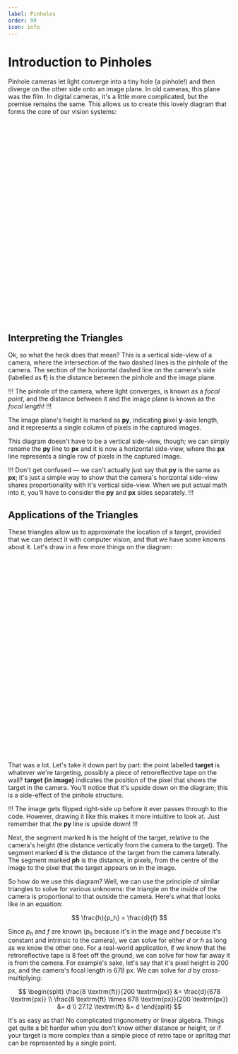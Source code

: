 ```yaml
---
label: Pinholes
order: 99
icon: info
---
```

# Introduction to Pinholes

Pinhole cameras let light converge into a tiny hole (a pinhole!) and then 
diverge on the other side onto an image plane. In old cameras, this plane was 
the film. In digital cameras, it's a little more complicated, but the premise 
remains the same. This allows us to create this lovely diagram that forms the
core of our vision systems:

<svg version="1.1" xmlns="http://www.w3.org/2000/svg" viewBox="0 0 855 730" class="svg">
  <!-- svg-source:excalidraw -->
  
  <defs>
    <style class="style-fonts">
      @font-face {
        font-family: "Virgil";
        src: url("https://excalidraw.com/Virgil.woff2");
      }
      @font-face {
        font-family: "Cascadia";
        src: url("https://excalidraw.com/Cascadia.woff2");
      }
    </style>
    
  </defs>
  <g stroke-linecap="round"><g transform="translate(117 252) rotate(0 0.43429060132996256 116.44584080015008)"><path d="M-0.6 -1 C-0.57 80.36, -0.43 158.41, 1.47 233.89 M0.54 0.05 C2.23 67.77, 0.61 136.5, -0.01 233.71" stroke="#ffffff" stroke-width="1" fill="none"></path></g></g><mask></mask><g stroke-linecap="round"><g transform="translate(118 251) rotate(0 306.45729366429975 176.92197321180737)"><path d="M-0.1 0.29 C168.02 96.61, 338.15 194.68, 613.01 353.83 M0.21 0.02 C183.08 103.94, 365.92 209.59, 612.57 353.61" stroke="#ffffff" stroke-width="1" fill="none"></path></g></g><mask></mask><g stroke-linecap="round"><g transform="translate(116.17249532404685 486.7961932772457) rotate(0 308.3420498414995 -178.0789559093807)"><path d="M0.13 -0.1 C174.25 -100.74, 350.48 -201.85, 616.24 -356.21 M0.21 0.05 C159.57 -90.66, 320.03 -183.54, 616.55 -355.56" stroke="#ffffff" stroke-width="1" fill="none"></path></g></g><mask></mask><g stroke-linecap="round"><g transform="translate(732 131) rotate(0 0.19735522634437075 236.4690609646902)"><path d="M0.66 -0.86 C0.88 151.88, 1.67 303.16, -0.88 473.8 M0.36 0.15 C1.84 151.26, 1.26 301.82, 0.43 473.1" stroke="#ffffff" stroke-width="1" fill="none"></path></g></g><mask></mask><g stroke-linecap="round"><g transform="translate(116 367.9999999999999) rotate(0 307.1720667123795 0.7575631385937527)"><path d="M0.59 0.71 C143.62 1.75, 286.95 0.71, 613.76 0.36" stroke="#ffffff" stroke-width="1.5" fill="none" stroke-dasharray="8 9"></path></g></g><mask></mask><g transform="translate(411 145) rotate(0 52 12.5)"><text x="0" y="0" font-family="Virgil, Segoe UI Emoji" font-size="20px" fill="#ffffff" text-anchor="start" style="white-space: pre;" direction="ltr" dominant-baseline="text-before-edge">Real World</text></g><g transform="translate(167 142) rotate(0 36 12.5)"><text x="0" y="0" font-family="Virgil, Segoe UI Emoji" font-size="20px" fill="#ffffff" text-anchor="start" style="white-space: pre;" direction="ltr" dominant-baseline="text-before-edge">Camera</text></g><g stroke-linecap="round"><g transform="translate(324 57) rotate(0 -0.18700544834143784 312.7600031137467)"><path d="M-0.72 0.35 C-0.71 136.13, -0.52 273.71, 0.35 625.17" stroke="#ffffff" stroke-width="1.5" fill="none" stroke-dasharray="8 9"></path></g></g><mask></mask><g transform="translate(157 337) rotate(0 5 12.5)"><text x="0" y="0" font-family="Virgil, Segoe UI Emoji" font-size="20px" fill="#ffffff" text-anchor="start" style="white-space: pre;" direction="ltr" dominant-baseline="text-before-edge">f</text></g><g transform="translate(369 570) rotate(0 69 12.5)"><text x="0" y="0" font-family="Virgil, Segoe UI Emoji" font-size="20px" fill="#ffffff" text-anchor="start" style="white-space: pre;" direction="ltr" dominant-baseline="text-before-edge">(not to scale)</text></g><g transform="translate(80 310) rotate(0 9.5 12.5)"><text x="0" y="0" font-family="Virgil, Segoe UI Emoji" font-size="20px" fill="#ffffff" text-anchor="start" style="white-space: pre;" direction="ltr" dominant-baseline="text-before-edge">py</text></g>
</svg>
&nbsp;

## Interpreting the Triangles

Ok, so what the heck does that mean? This is a vertical side-view of a camera, 
where the intersection of the two dashed lines is the pinhole of the camera. The
section of the horizontal dashed line on the camera's side (labelled as **f**) 
is the distance between the pinhole and the image plane.

!!!
The pinhole of the camera, where light converges, is known as a *focal point*, 
and the distance between it and the image plane is known as the *focal length*!
!!!

The image plane's height is marked as **py**, indicating **p**ixel **y**-axis 
length, and it represents a single column of pixels in the captured images.

This diagram doesn't have to be a vertical side-view, though; we can simply 
rename the **py** line to **px** and it is now a horizontal side-view, where
the **px** line represents a single row of pixels in the captured image.

!!!
Don't get confused — we can't actually just say that **py** is the same as 
**px**; it's just a simple way to show that the camera's horizontal side-view 
shares proportionality with it's vertical side-view. When we put actual math
into it, you'll have to consider the **py** and **px** sides separately.
!!!

## Applications of the Triangles

These triangles allow us to approximate the location of a target, provided that
we can detect it with computer vision, and that we have some knowns about it.
Let's draw in a few more things on the diagram:

<svg version="1.1" xmlns="http://www.w3.org/2000/svg" viewBox="0 0 855 730" class="svg">
  <!-- svg-source:excalidraw -->
  
  <defs>
    <style class="style-fonts">
      @font-face {
        font-family: "Virgil";
        src: url("https://excalidraw.com/Virgil.woff2");
      }
      @font-face {
        font-family: "Cascadia";
        src: url("https://excalidraw.com/Cascadia.woff2");
      }
    </style>
    <clipPath id="fZsPVZm-p5FtNRlI9R8ge">
            <rect transform="translate(0 0) rotate(0 427.5 376)" width="855" height="730">
          </rect>
        </clipPath>
  </defs>
  <g clip-path="url(#fZsPVZm-p5FtNRlI9R8ge)"><g stroke-linecap="round"><g transform="translate(117 252) rotate(0 -0.1276080742625254 116.42655968018767)"><path d="M0.19 0.92 C-2.69 76.47, -1.22 149.99, -0.1 232.32 M-0.52 -0.6 C1.47 87.68, 1.62 174.97, 0.66 233.45" stroke="#ffffff" stroke-width="1" fill="none"></path></g></g><mask></mask></g><g clip-path="url(#fZsPVZm-p5FtNRlI9R8ge)"><g stroke-linecap="round"><g transform="translate(118 251) rotate(0 306.327234612786 177.09152105574046)"><path d="M-0.62 0.54 C163.85 92.81, 327.33 187.27, 613.27 354.22 M0.11 -0.03 C205.17 120.33, 411.15 239.65, 612.98 353.37" stroke="#ffffff" stroke-width="1" fill="none"></path></g></g><mask></mask></g><g clip-path="url(#fZsPVZm-p5FtNRlI9R8ge)"><g stroke-linecap="round"><g transform="translate(116.17249532404685 486.7961932772457) rotate(0 308.35198347411165 -178.2978411403988)"><path d="M0.08 -0.31 C219.57 -128.16, 438.75 -253.5, 616.62 -356.34 M0.19 -0.26 C141.21 -81.15, 282.51 -163.29, 616.26 -355.58" stroke="#ffffff" stroke-width="1" fill="none"></path></g></g><mask></mask></g><g clip-path="url(#fZsPVZm-p5FtNRlI9R8ge)"><g stroke-linecap="round"><g transform="translate(732 131) rotate(0 0.13484416653557219 236.44730064820348)"><path d="M-0.05 -0.36 C0.89 174.57, 0.53 347.47, -0.63 473.25 M0.35 0.24 C1.33 137.45, 0.89 275.96, -0.08 472.7" stroke="#ffffff" stroke-width="1" fill="none"></path></g></g><mask></mask></g><g clip-path="url(#fZsPVZm-p5FtNRlI9R8ge)"><g stroke-linecap="round"><g transform="translate(93.5 367.9999999999999) rotate(0 332.27220556735983 0.6009869228059301)"><path d="M0.61 0.5 C173.65 0.57, 346.16 1.29, 663.93 0.37" stroke="#ffffff" stroke-width="1.5" fill="none" stroke-dasharray="8 9"></path></g></g><mask></mask></g><g clip-path="url(#fZsPVZm-p5FtNRlI9R8ge)"><g transform="translate(411 145) rotate(0 52 12.5)"><text x="0" y="0" font-family="Virgil, Segoe UI Emoji" font-size="20px" fill="#ffffff" text-anchor="start" style="white-space: pre;" direction="ltr" dominant-baseline="text-before-edge">Real World</text></g></g><g clip-path="url(#fZsPVZm-p5FtNRlI9R8ge)"><g transform="translate(167 142) rotate(0 36 12.5)"><text x="0" y="0" font-family="Virgil, Segoe UI Emoji" font-size="20px" fill="#ffffff" text-anchor="start" style="white-space: pre;" direction="ltr" dominant-baseline="text-before-edge">Camera</text></g></g><g clip-path="url(#fZsPVZm-p5FtNRlI9R8ge)"><g stroke-linecap="round"><g transform="translate(324 57) rotate(0 -0.7630558883503227 312.6079240560532)"><path d="M-0.07 0.37 C-2.28 149.36, -1.34 298.11, -0.69 624.85" stroke="#ffffff" stroke-width="1.5" fill="none" stroke-dasharray="8 9"></path></g></g><mask></mask></g><g clip-path="url(#fZsPVZm-p5FtNRlI9R8ge)"><g transform="translate(157 337) rotate(0 5 12.5)"><text x="0" y="0" font-family="Virgil, Segoe UI Emoji" font-size="20px" fill="#ffffff" text-anchor="start" style="white-space: pre;" direction="ltr" dominant-baseline="text-before-edge">f</text></g></g><g clip-path="url(#fZsPVZm-p5FtNRlI9R8ge)"><g transform="translate(369 570) rotate(0 69 12.5)"><text x="0" y="0" font-family="Virgil, Segoe UI Emoji" font-size="20px" fill="#ffffff" text-anchor="start" style="white-space: pre;" direction="ltr" dominant-baseline="text-before-edge">(not to scale)</text></g></g><g clip-path="url(#fZsPVZm-p5FtNRlI9R8ge)"><g transform="translate(63 271) rotate(0 9.5 12.5)"><text x="0" y="0" font-family="Virgil, Segoe UI Emoji" font-size="20px" fill="#ffffff" text-anchor="start" style="white-space: pre;" direction="ltr" dominant-baseline="text-before-edge">py</text></g></g><g clip-path="url(#fZsPVZm-p5FtNRlI9R8ge)"><g stroke-linecap="round"><g transform="translate(707.5 222) rotate(0 24 0)"><path d="M0 0 C8 0, 40 0, 48 0 M0 0 C8 0, 40 0, 48 0" stroke="#ffffff" stroke-width="1" fill="none"></path></g></g><mask></mask></g><g clip-path="url(#fZsPVZm-p5FtNRlI9R8ge)"><g stroke-linecap="round"><g transform="translate(780.5 173.0000000000001) rotate(0 -20 19.999999999999943)"><path d="M0 0 C-6.67 6.67, -33.33 33.33, -40 40 M0 0 C-6.67 6.67, -33.33 33.33, -40 40" stroke="#ffffff" stroke-width="1" fill="none"></path></g><g transform="translate(780.5 173.0000000000001) rotate(0 -20 19.999999999999943)"><path d="M-40 40 L-34.87 25.9 L-25.9 34.87 L-40 40" stroke="none" stroke-width="0" fill="#ffffff" fill-rule="evenodd"></path><path d="M-40 40 C-38.69 36.4, -37.38 32.8, -34.87 25.9 M-40 40 C-38.66 36.31, -37.31 32.61, -34.87 25.9 M-34.87 25.9 C-31.95 28.82, -29.04 31.74, -25.9 34.87 M-34.87 25.9 C-32.47 28.3, -30.07 30.7, -25.9 34.87 M-25.9 34.87 C-29.18 36.06, -32.46 37.26, -40 40 M-25.9 34.87 C-29.82 36.29, -33.73 37.72, -40 40 M-40 40 C-40 40, -40 40, -40 40 M-40 40 C-40 40, -40 40, -40 40" stroke="#ffffff" stroke-width="1" fill="none"></path></g></g><mask></mask></g><g clip-path="url(#fZsPVZm-p5FtNRlI9R8ge)"><g transform="translate(773.5 142) rotate(0 32.5 12.5)"><text x="0" y="0" font-family="Virgil, Segoe UI Emoji" font-size="20px" fill="#ffffff" text-anchor="start" style="white-space: pre;" direction="ltr" dominant-baseline="text-before-edge">target</text></g></g><g clip-path="url(#fZsPVZm-p5FtNRlI9R8ge)"><g transform="translate(739.5 282) rotate(0 5 12.5)"><text x="0" y="0" font-family="Virgil, Segoe UI Emoji" font-size="20px" fill="#ffffff" text-anchor="start" style="white-space: pre;" direction="ltr" dominant-baseline="text-before-edge">h</text></g></g><g clip-path="url(#fZsPVZm-p5FtNRlI9R8ge)"><g transform="translate(586.5 341) rotate(0 5.5 12.5)"><text x="0" y="0" font-family="Virgil, Segoe UI Emoji" font-size="20px" fill="#ffffff" text-anchor="start" style="white-space: pre;" direction="ltr" dominant-baseline="text-before-edge">d</text></g></g><g clip-path="url(#fZsPVZm-p5FtNRlI9R8ge)"><g stroke-linecap="round"><g transform="translate(731.5 222) rotate(0 -307.5 109.5)"><path d="M0 0 C-102.5 36.5, -512.5 182.5, -615 219 M0 0 C-102.5 36.5, -512.5 182.5, -615 219" stroke="#ffffff" stroke-width="1" fill="none"></path></g></g><mask></mask></g><g clip-path="url(#fZsPVZm-p5FtNRlI9R8ge)"><g stroke-linecap="round"><g transform="translate(58.80097453038934 495) rotate(0 24.09951273480533 -22.75)"><path d="M0 0 C8.03 -7.58, 40.17 -37.92, 48.2 -45.5 M0 0 C8.03 -7.58, 40.17 -37.92, 48.2 -45.5" stroke="#ffffff" stroke-width="1" fill="none"></path></g><g transform="translate(58.80097453038934 495) rotate(0 24.09951273480533 -22.75)"><path d="M48.2 -45.5 L42.66 -31.56 L33.96 -40.78 L48.2 -45.5" stroke="none" stroke-width="0" fill="#ffffff" fill-rule="evenodd"></path><path d="M48.2 -45.5 C46.6 -41.47, 45 -37.43, 42.66 -31.56 M48.2 -45.5 C46.66 -41.61, 45.11 -37.72, 42.66 -31.56 M42.66 -31.56 C40 -34.38, 37.33 -37.21, 33.96 -40.78 M42.66 -31.56 C39.32 -35.1, 35.98 -38.64, 33.96 -40.78 M33.96 -40.78 C39.62 -42.66, 45.29 -44.53, 48.2 -45.5 M33.96 -40.78 C37.64 -42, 41.32 -43.22, 48.2 -45.5 M48.2 -45.5 C48.2 -45.5, 48.2 -45.5, 48.2 -45.5 M48.2 -45.5 C48.2 -45.5, 48.2 -45.5, 48.2 -45.5" stroke="#ffffff" stroke-width="1" fill="none"></path></g></g><mask></mask></g><g clip-path="url(#fZsPVZm-p5FtNRlI9R8ge)"><g transform="translate(15.5 506) rotate(0 44.5 25)"><text x="0" y="0" font-family="Virgil, Segoe UI Emoji" font-size="20px" fill="#ffffff" text-anchor="start" style="white-space: pre;" direction="ltr" dominant-baseline="text-before-edge">target</text><text x="0" y="25" font-family="Virgil, Segoe UI Emoji" font-size="20px" fill="#ffffff" text-anchor="start" style="white-space: pre;" direction="ltr" dominant-baseline="text-before-edge">(in image)</text></g></g><g clip-path="url(#fZsPVZm-p5FtNRlI9R8ge)"><g transform="translate(92.5 392) rotate(0 10 12.5)"><text x="0" y="0" font-family="Virgil, Segoe UI Emoji" font-size="20px" fill="#ffffff" text-anchor="start" style="white-space: pre;" direction="ltr" dominant-baseline="text-before-edge">ph</text></g></g><g clip-path="url(#fZsPVZm-p5FtNRlI9R8ge)"><g stroke-linecap="round"><g transform="translate(92.5 440) rotate(0 24 0)"><path d="M0 0 C8 0, 40 0, 48 0 M0 0 C8 0, 40 0, 48 0" stroke="#ffffff" stroke-width="1" fill="none"></path></g></g><mask></mask></g>
</svg>
&nbsp;

That was a lot. Let's take it down part by part: the point labelled **target** is
whatever we're targeting, possibly a piece of retroreflective tape on the wall?
**target (in image)** indicates the position of the pixel that shows the target
in the camera. You'll notice that it's upside down on the diagram; this is a 
side-effect of the pinhole structure. 

!!!
The image gets flipped right-side up before it ever passes through to the code. 
However, drawing it like this makes it more intuitive to look at. Just remember
that the **py** line is upside down!
!!!

Next, the segment marked **h** is the height of the target, relative to the 
camera's height (the distance vertically from the camera to the target). The
segment marked **d** is the distance of the target from the camera laterally.
The segment marked **ph** is the distance, in pixels, from the centre of the 
image to the pixel that the target appears on in the image.

So how do we use this diagram? Well, we can use the principle of similar 
triangles to solve for various unknowns: the triangle on the inside of 
the camera is proportional to that outside the camera. Here's what that
looks like in an equation:

$$
\frac{h}{p_h} = \frac{d}{f}
$$

Since $p_h$ and $f$ are known ($p_h$ because it's in the image and $f$ because
it's constant and intrinsic to the camera), we can solve for either $d$ or $h$
as long as we know the other one. For a real-world application, if we know that 
the retroreflective tape is 8 feet off the ground, we can solve for how far 
away it is from the camera. For example's sake, let's say that it's pixel 
height is 200 px, and the camera's focal length is 678 px. We can solve for $d$ by 
cross-multiplying:

$$
\begin{split}
\frac{8 \textrm{ft}}{200 \textrm{px}} &= \frac{d}{678 \textrm{px}} \\
\frac{8 \textrm{ft} \times 678 \textrm{px}}{200 \textrm{px}} &= d \\
27.12 \textrm{ft} &= d
\end{split}
$$

It's as easy as that! No complicated trigonometry or linear algebra. Things get
quite a bit harder when you don't know either distance or height, or if your
target is more complex than a simple piece of retro tape or apriltag that can
be represented by a single point.
